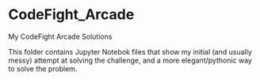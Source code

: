 # CodeFight_Arcade
My CodeFight Arcade Solutions

This folder contains Jupyter Notebok files that show my initial (and usually messy) attempt at solving the challenge, and a more elegant/pythonic way to solve the problem.  

